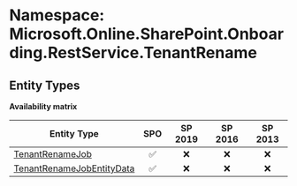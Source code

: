 # Namespace: Microsoft.Online.SharePoint.Onboarding.RestService.TenantRename

## Entity Types

**Availability matrix**

Entity Type | SPO | SP 2019 | SP 2016 | SP 2013
----------|:---:|:-------:|:-------:|:-------:
[TenantRenameJob](./EntityTypes/TenantRenameJob.md) | ✅ | ❌ | ❌ | ❌
[TenantRenameJobEntityData](./EntityTypes/TenantRenameJobEntityData.md) | ✅ | ❌ | ❌ | ❌